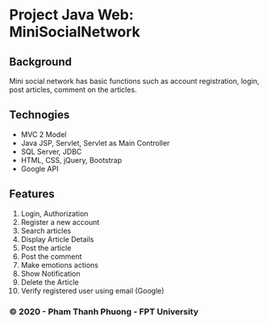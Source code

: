 # Project Java Web: MiniSocialNetwork

## Background
Mini social network has basic functions such as account registration, login, post articles, comment on
the articles.

## Technogies
- MVC 2 Model
- Java JSP, Servlet, Servlet as Main Controller
- SQL Server, JDBC
- HTML, CSS, jQuery, Bootstrap
- Google API 

## Features
1. Login, Authorization
2. Register a new account
3. Search articles
4. Display Article Details
5. Post the article
6. Post the comment
7. Make emotions actions
8. Show Notification
9. Delete the Article
10. Verify registered user using email (Google)

### &copy; 2020 - Pham Thanh Phuong - FPT University
